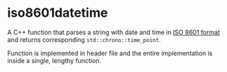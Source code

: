 # iso8601datetime

A C++ function that parses a string with date and time in [ISO 8601 format](https://en.wikipedia.org/wiki/ISO_8601) and returns corresponding `std::chrono::time_point`.

Function is implemented in header file and the entire implementation is inside a single, lengthy function.
